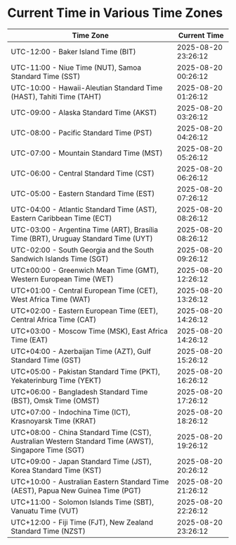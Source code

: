 # Current Time in Various Time Zones

| Time Zone | Current Time |
|-----------|--------------|
| UTC-12:00 - Baker Island Time (BIT) | 2025-08-20 23:26:12 |
| UTC-11:00 - Niue Time (NUT), Samoa Standard Time (SST) | 2025-08-20 00:26:12 |
| UTC-10:00 - Hawaii-Aleutian Standard Time (HAST), Tahiti Time (TAHT) | 2025-08-20 01:26:12 |
| UTC-09:00 - Alaska Standard Time (AKST) | 2025-08-20 03:26:12 |
| UTC-08:00 - Pacific Standard Time (PST) | 2025-08-20 04:26:12 |
| UTC-07:00 - Mountain Standard Time (MST) | 2025-08-20 05:26:12 |
| UTC-06:00 - Central Standard Time (CST) | 2025-08-20 06:26:12 |
| UTC-05:00 - Eastern Standard Time (EST) | 2025-08-20 07:26:12 |
| UTC-04:00 - Atlantic Standard Time (AST), Eastern Caribbean Time (ECT) | 2025-08-20 08:26:12 |
| UTC-03:00 - Argentina Time (ART), Brasília Time (BRT), Uruguay Standard Time (UYT) | 2025-08-20 08:26:12 |
| UTC-02:00 - South Georgia and the South Sandwich Islands Time (SGT) | 2025-08-20 09:26:12 |
| UTC±00:00 - Greenwich Mean Time (GMT), Western European Time (WET) | 2025-08-20 12:26:12 |
| UTC+01:00 - Central European Time (CET), West Africa Time (WAT) | 2025-08-20 13:26:12 |
| UTC+02:00 - Eastern European Time (EET), Central Africa Time (CAT) | 2025-08-20 14:26:12 |
| UTC+03:00 - Moscow Time (MSK), East Africa Time (EAT) | 2025-08-20 14:26:12 |
| UTC+04:00 - Azerbaijan Time (AZT), Gulf Standard Time (GST) | 2025-08-20 15:26:12 |
| UTC+05:00 - Pakistan Standard Time (PKT), Yekaterinburg Time (YEKT) | 2025-08-20 16:26:12 |
| UTC+06:00 - Bangladesh Standard Time (BST), Omsk Time (OMST) | 2025-08-20 17:26:12 |
| UTC+07:00 - Indochina Time (ICT), Krasnoyarsk Time (KRAT) | 2025-08-20 18:26:12 |
| UTC+08:00 - China Standard Time (CST), Australian Western Standard Time (AWST), Singapore Time (SGT) | 2025-08-20 19:26:12 |
| UTC+09:00 - Japan Standard Time (JST), Korea Standard Time (KST) | 2025-08-20 20:26:12 |
| UTC+10:00 - Australian Eastern Standard Time (AEST), Papua New Guinea Time (PGT) | 2025-08-20 21:26:12 |
| UTC+11:00 - Solomon Islands Time (SBT), Vanuatu Time (VUT) | 2025-08-20 22:26:12 |
| UTC+12:00 - Fiji Time (FJT), New Zealand Standard Time (NZST) | 2025-08-20 23:26:12 |
